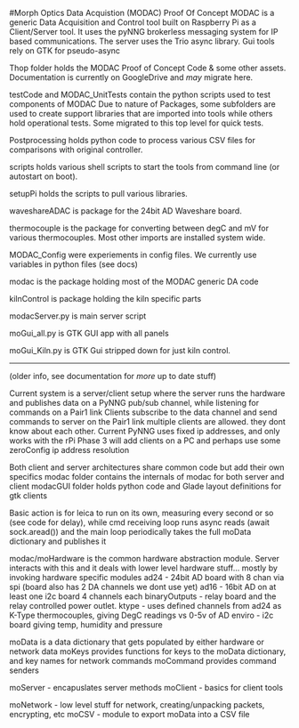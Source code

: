 #Morph Optics Data Acquistion (MODAC) Proof Of Concept
MODAC is a generic Data Acquisition and Control tool built on Raspberry Pi as a Client/Server tool.
It uses the pyNNG brokerless messaging system for IP based communications. The server uses the Trio async library. Gui tools rely on GTK for pseudo-async

Thop folder holds the MODAC Proof of Concept Code & some other assets. 
Documentation is currently on GoogleDrive and *may* migrate here.

testCode and MODAC_UnitTests contain the python scripts used to test components of MODAC
Due to nature of Packages, some subfolders are used to create support libraries that are imported into tools while others hold operational tests. Some migrated to this top level for quick tests.

Postprocessing holds python code to process various CSV files for comparisons with original controller.

scripts holds various shell scripts to start the tools from command line (or autostart on boot).

setupPi holds the scripts to pull various libraries.

waveshareADAC is package for the 24bit AD Waveshare board.

thermocouple is the package for converting between degC and mV for various thermocouples. Most other imports are installed system wide.

MODAC_Config were experiements in config files. We currently use variables in python files (see docs)

modac is the package holding most of the MODAC generic DA code

kilnControl is package holding the kiln specific parts

modacServer.py is main server script

moGui_all.py is GTK GUI app with all panels

moGui_Kiln.py is GTK Gui stripped down for just kiln control.

------
(older info, see documentation for *more* up to date stuff)

Current system is a server/client setup where the server runs
the hardware and publishes data on a PyNNG pub/sub channel, while listening for commands on a Pair1 link
Clients subscribe to the data channel and send commands to server on the Pair1 link 
multiple clients are allowed. they dont know about each other.
Current PyNNG uses fixed ip addresses, and only works with the rPi
Phase 3 will add clients on a PC and perhaps use some zeroConfig ip address resolution

Both client and server architectures share common code but add their own specifics
modac folder contains the internals of modac for both server and client
modacGUI folder holds python code and Glade layout definitions for gtk clients

Basic action is for leica to run on its own, measuring every second or so (see code for delay),
while cmd receiving loop runs async reads (await sock.aread())
and the main loop periodically takes the full moData dictionary and publishes it

modac/moHardware is the common hardware abstraction module. Server interacts with this and it deals
with lower level hardware stuff... mostly by invoking hardware specific modules
ad24 - 24bit AD board with 8 chan via spi  (board also has 2 DA channels we dont use yet)
ad16 - 16bit AD on at least one i2c board 4 channels each
binaryOutputs - relay board and the relay controlled power outlet.
ktype - uses defined channels from ad24 as K-Type thermocouples, giving DegC readings vs 0-5v of AD
enviro - i2c board giving temp, humidity and pressure

moData is a data dictionary that gets populated by either hardware or network data
moKeys provides functions for keys to the moData dictionary, and key names for network commands
moCommand  provides command senders

moServer - encapuslates server methods
moClient - basics for client tools

moNetwork - low level stuff for network, creating/unpacking packets, encrypting, etc
moCSV - module to export moData into a CSV file

